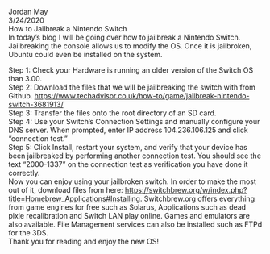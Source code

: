 Jordan May<br>
3/24/2020<br>
How to Jailbreak a Nintendo Switch<br>
In today’s blog I will be going over how to jailbreak a Nintendo Switch. Jailbreaking the console allows us to modify the OS. Once it is jailbroken, Ubuntu could even be installed on the system.

Step 1: Check your Hardware is running an older version of the Switch OS than 3.00. <br>
Step 2: Download the files that we will be jailbreaking the switch with from Github. https://www.techadvisor.co.uk/how-to/game/jailbreak-nintendo-switch-3681913/<br>
Step 3: Transfer the files onto the root directory of an SD card.<br>
Step 4: Use your Switch’s Connection Settings and manually configure your DNS server. When prompted, enter IP address 104.236.106.125 and click “connection test.” <br>
Step 5: Click Install, restart your system, and verify that your device has been jailbreaked by performing another connection test. You should see the text “2000-1337” on the connection test as verification you have done it correctly.<br>
Now you can enjoy using your jailbroken switch. In order to make the most out of it, download files from here: https://switchbrew.org/w/index.php?title=Homebrew_Applications#Installing. Switchbrew.org offers everything from game engines for free such as Solarus, Applications such as dead pixle recalibration and Switch LAN play online. Games and emulators are also available. File Management services can also be installed such as FTPd for the 3DS.<br>
Thank you for reading and enjoy the new OS!<br>
